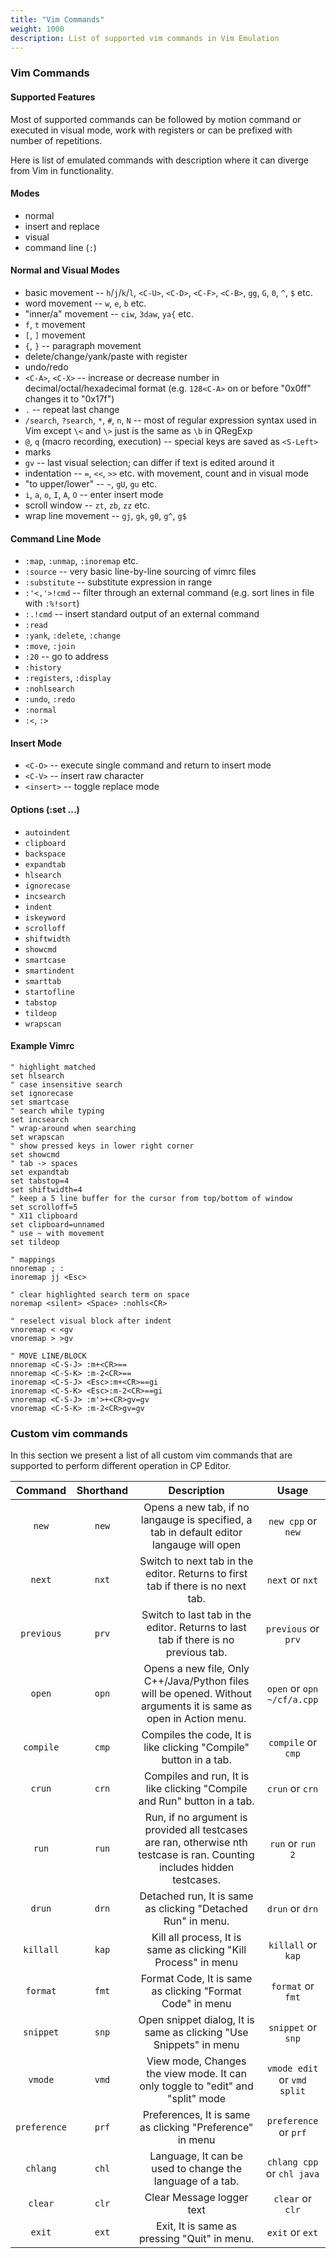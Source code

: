 ```yaml
---
title: "Vim Commands"
weight: 1000
description: List of supported vim commands in Vim Emulation
---
```


### Vim Commands

#### Supported Features

Most of supported commands can be followed by motion command or executed in visual mode, work with registers or can be prefixed with number of repetitions.

Here is list of emulated commands with description where it can diverge from Vim in functionality.

#### Modes

-   normal
-   insert and replace
-   visual
-   command line (`:`)

#### Normal and Visual Modes

-   basic movement -- `h`/`j`/`k`/`l`, `<C-U>`, `<C-D>`, `<C-F>`, `<C-B>`, `gg`, `G`, `0`, `^`, `$` etc.
-   word movement -- `w`, `e`, `b` etc.
-   "inner/a" movement -- `ciw`, `3daw`, `ya{` etc.
-   `f`, `t` movement
-   `[`, `]` movement
-   `{`, `}` -- paragraph movement
-   delete/change/yank/paste with register
-   undo/redo
-   `<C-A>`, `<C-X>` -- increase or decrease number in decimal/octal/hexadecimal format (e.g. `128<C-A>` on or before "0x0ff" changes it to "0x17f")
-   `.` -- repeat last change
-   `/search`, `?search`, `*`, `#`, `n`, `N` -- most of regular expression syntax used in Vim except `\<` and `\>` just is the same as `\b` in QRegExp
-   `@`, `q` (macro recording, execution) -- special keys are saved as `<S-Left>`
-   marks
-   `gv` -- last visual selection; can differ if text is edited around it
-   indentation -- `=`, `<<`, `>>` etc. with movement, count and in visual mode
-   "to upper/lower" -- `~`, `gU`, `gu` etc.
-   `i`, `a`, `o`, `I`, `A`, `O` -- enter insert mode
-   scroll window -- `zt`, `zb`, `zz` etc.
-   wrap line movement -- `gj`, `gk`, `g0`, `g^`, `g$`

#### Command Line Mode

-   `:map`, `:unmap`, `:inoremap` etc.
-   `:source` -- very basic line-by-line sourcing of vimrc files
-   `:substitute` -- substitute expression in range
-   `:'<,'>!cmd` -- filter through an external command (e.g. sort lines in file with `:%!sort`)
-   `:.!cmd` -- insert standard output of an external command
-   `:read`
-   `:yank`, `:delete`, `:change`
-   `:move`, `:join`
-   `:20` -- go to address
-   `:history`
-   `:registers`, `:display`
-   `:nohlsearch`
-   `:undo`, `:redo`
-   `:normal`
-   `:<`, `:>`

#### Insert Mode

-   `<C-O>` -- execute single command and return to insert mode
-   `<C-V>` -- insert raw character
-   `<insert>` -- toggle replace mode

#### Options (:set ...)

-   `autoindent`
-   `clipboard`
-   `backspace`
-   `expandtab`
-   `hlsearch`
-   `ignorecase`
-   `incsearch`
-   `indent`
-   `iskeyword`
-   `scrolloff`
-   `shiftwidth`
-   `showcmd`
-   `smartcase`
-   `smartindent`
-   `smarttab`
-   `startofline`
-   `tabstop`
-   `tildeop`
-   `wrapscan`

#### Example Vimrc

```vimrc
" highlight matched
set hlsearch
" case insensitive search
set ignorecase
set smartcase
" search while typing
set incsearch
" wrap-around when searching
set wrapscan
" show pressed keys in lower right corner
set showcmd
" tab -> spaces
set expandtab
set tabstop=4
set shiftwidth=4
" keep a 5 line buffer for the cursor from top/bottom of window
set scrolloff=5
" X11 clipboard
set clipboard=unnamed
" use ~ with movement
set tildeop

" mappings
nnoremap ; :
inoremap jj <Esc>

" clear highlighted search term on space
noremap <silent> <Space> :nohls<CR>

" reselect visual block after indent
vnoremap < <gv
vnoremap > >gv

" MOVE LINE/BLOCK
nnoremap <C-S-J> :m+<CR>==
nnoremap <C-S-K> :m-2<CR>==
inoremap <C-S-J> <Esc>:m+<CR>==gi
inoremap <C-S-K> <Esc>:m-2<CR>==gi
vnoremap <C-S-J> :m'>+<CR>gv=gv
vnoremap <C-S-K> :m-2<CR>gv=gv
```

### Custom vim commands

In this section we present a list of all custom vim commands that are supported to perform different operation in CP Editor.

|    Command   | Shorthand |                                                        Description                                                        |            Usage            |
| :----------: | :-------: | :-----------------------------------------------------------------------------------------------------------------------: | :-------------------------: |
|     `new`    |   `new`   |                  Opens a new tab, if no langauge is specified, a tab in default editor langauge will open                 |      `new cpp` or `new`     |
|    `next`    |   `nxt`   |                      Switch to next tab in the editor. Returns to first tab if there is no next tab.                      |       `next` or `nxt`       |
|  `previous`  |   `prv`   |                     Switch to last tab in the editor. Returns to last tab if there is no previous tab.                    |     `previous` or `prv`     |
|    `open`    |   `opn`   |     Opens a new file, Only C++/Java/Python files will be opened. Without arguments it is same as open in Action menu.     |  `open` or `opn ~/cf/a.cpp` |
|   `compile`  |   `cmp`   |                             Compiles the code, It is like clicking "Compile" button in a tab.                             |      `compile` or `cmp`     |
|    `crun`    |   `crn`   |                          Compiles and run, It is like clicking "Compile and Run" button in a tab.                         |       `crun` or `crn`       |
|     `run`    |   `run`   | Run, if no argument is provided all testcases are ran, otherwise nth testcase is ran. Counting includes hidden testcases. |       `run` or `run 2`      |
|    `drun`    |   `drn`   |                                Detached run, It is same as clicking "Detached Run" in menu.                               |       `drun` or `drn`       |
|   `killall`  |   `kap`   |                              Kill all process, It is same as clicking "Kill Process" in menu                              |      `killall` or `kap`     |
|   `format`   |   `fmt`   |                                 Format Code, It is same as clicking "Format Code" in menu                                 |      `format` or `fmt`      |
|   `snippet`  |   `snp`   |                             Open snippet dialog, It is same as clicking "Use Snippets" in menu                            |      `snippet` or `snp`     |
|    `vmode`   |   `vmd`   |                      View mode, Changes the view mode. It can only toggle to "edit" and "split" mode                      | `vmode edit` or `vmd split` |
| `preference` |   `prf`   |                                  Preferences, It is same as clicking "Preference" in menu                                 |    `preference` or `prf`    |
|   `chlang`   |   `chl`   |                                 Language, It can be used to change the language of a tab.                                 |  `chlang cpp` or `chl java` |
|    `clear`   |   `clr`   |                                                 Clear Message logger text                                                 |       `clear` or `clr`      |
|    `exit`    |   `ext`   |                                        Exit, It is same as pressing "Quit" in menu.                                       |       `exit` or `ext`       |
